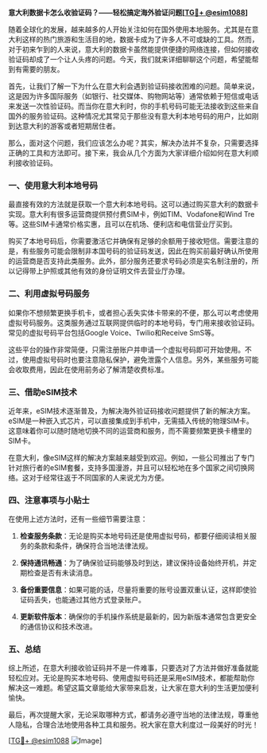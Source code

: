 **意大利数据卡怎么收验证码？——轻松搞定海外验证问题[[TG💪+ @esim1088](https://t.me/s/esim1088)]**

随着全球化的发展，越来越多的人开始关注如何在国外使用本地服务。尤其是在意大利这样的热门旅游和生活目的地，数据卡成为了许多人不可或缺的工具。然而，对于初来乍到的人来说，意大利的数据卡虽然能提供便捷的网络连接，但如何接收验证码却成了一个让人头疼的问题。今天，我们就来详细聊聊这个问题，希望能帮到有需要的朋友。

首先，让我们了解一下为什么在意大利会遇到验证码接收困难的问题。简单来说，这是因为许多国际服务（如银行、社交媒体、购物网站等）通常依赖于短信或电话来发送一次性验证码。而当你在意大利时，你的手机号码可能无法接收到这些来自国外的服务验证码。这种情况尤其常见于那些没有意大利本地号码的用户，比如刚到达意大利的游客或者短期居住者。

那么，面对这个问题，我们应该怎么办呢？其实，解决办法并不复杂，只需要选择正确的工具和方法即可。接下来，我会从几个方面为大家详细介绍如何在意大利顺利接收验证码。

### **一、使用意大利本地号码**

最直接有效的方法就是获取一个意大利本地号码。这可以通过购买意大利的数据卡实现。意大利有很多运营商提供预付费SIM卡，例如TIM、Vodafone和Wind Tre等。这些SIM卡通常价格实惠，且可以在机场、便利店和电信营业厅买到。

购买了本地号码后，你需要激活它并确保有足够的余额用于接收短信。需要注意的是，有些服务可能会限制非本国号码的验证码发送，因此在购买前最好确认所使用的运营商是否支持此类服务。此外，部分服务还要求号码必须是实名制注册的，所以记得带上护照或其他有效的身份证明文件去营业厅办理。

### **二、利用虚拟号码服务**

如果你不想频繁更换手机卡，或者担心丢失实体卡带来的不便，那么可以考虑使用虚拟号码服务。这类服务通过互联网提供临时的本地号码，专门用来接收验证码。常见的虚拟号码平台包括Google Voice、Twilio和Receive SmS等。

这些平台的操作非常简便，只需注册账户并申请一个虚拟号码即可开始使用。不过，使用虚拟号码时也要注意隐私保护，避免泄露个人信息。另外，某些服务可能会收取费用，因此在使用前务必了解清楚收费标准。

### **三、借助eSIM技术**

近年来，eSIM技术逐渐普及，为解决海外验证码接收问题提供了新的解决方案。eSIM是一种嵌入式芯片，可以直接集成到手机中，无需插入传统的物理SIM卡。这意味着你可以随时随地切换不同的运营商和服务，而不需要频繁更换卡槽里的SIM卡。

在意大利，像eSIM这样的解决方案越来越受到欢迎。例如，一些公司推出了专门针对旅行者的eSIM套餐，支持多国漫游，并且可以轻松地在多个国家之间切换网络。这对于经常往返于不同国家的人来说尤为方便。

### **四、注意事项与小贴士**

在使用上述方法时，还有一些细节需要注意：

1. **检查服务条款**：无论是购买本地号码还是使用虚拟号码，都要仔细阅读相关服务的条款和条件，确保符合当地法律法规。
   
2. **保持通讯畅通**：为了确保验证码能够及时到达，建议保持设备始终开机，并定期检查是否有未读消息。

3. **备份重要信息**：如果可能的话，尽量将重要的账号设置双重认证，这样即使验证码丢失，也能通过其他方式登录账户。

4. **更新软件版本**：确保你的手机操作系统是最新的，因为新版本通常包含更安全的通信协议和技术改进。

### **五、总结**

综上所述，在意大利接收验证码并不是一件难事，只要选对了方法并做好准备就能轻松应对。无论是购买本地号码、使用虚拟号码还是采用eSIM技术，都能帮助你解决这一难题。希望这篇文章能给大家带来启发，让大家在意大利的生活更加便利愉快。

最后，再次提醒大家，无论采取哪种方式，都请务必遵守当地的法律法规，尊重他人隐私，合理合法地使用各种工具和服务。祝大家在意大利度过一段美好的时光！

[[TG💪+ @esim1088](https://t.me/s/esim1088) ![Image](https://i.postimg.cc/4NQfJmqS/Snipaste-2025-05-13-00-14-12.png)]